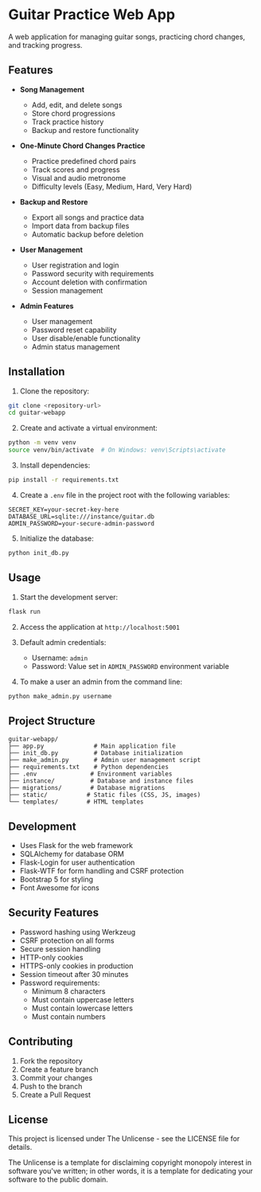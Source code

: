 # Guitar Practice Web App

A web application for managing guitar songs, practicing chord changes, and tracking progress.

## Features

- **Song Management**
  - Add, edit, and delete songs
  - Store chord progressions
  - Track practice history
  - Backup and restore functionality

- **One-Minute Chord Changes Practice**
  - Practice predefined chord pairs
  - Track scores and progress
  - Visual and audio metronome
  - Difficulty levels (Easy, Medium, Hard, Very Hard)

- **Backup and Restore**
  - Export all songs and practice data
  - Import data from backup files
  - Automatic backup before deletion

- **User Management**
  - User registration and login
  - Password security with requirements
  - Account deletion with confirmation
  - Session management

- **Admin Features**
  - User management
  - Password reset capability
  - User disable/enable functionality
  - Admin status management

## Installation

1. Clone the repository:
```bash
git clone <repository-url>
cd guitar-webapp
```

2. Create and activate a virtual environment:
```bash
python -m venv venv
source venv/bin/activate  # On Windows: venv\Scripts\activate
```

3. Install dependencies:
```bash
pip install -r requirements.txt
```

4. Create a `.env` file in the project root with the following variables:
```env
SECRET_KEY=your-secret-key-here
DATABASE_URL=sqlite:///instance/guitar.db
ADMIN_PASSWORD=your-secure-admin-password
```

5. Initialize the database:
```bash
python init_db.py
```

## Usage

1. Start the development server:
```bash
flask run
```

2. Access the application at `http://localhost:5001`

3. Default admin credentials:
   - Username: `admin`
   - Password: Value set in `ADMIN_PASSWORD` environment variable

4. To make a user an admin from the command line:
```bash
python make_admin.py username
```

## Project Structure

```
guitar-webapp/
├── app.py              # Main application file
├── init_db.py          # Database initialization
├── make_admin.py       # Admin user management script
├── requirements.txt    # Python dependencies
├── .env               # Environment variables
├── instance/          # Database and instance files
├── migrations/        # Database migrations
├── static/           # Static files (CSS, JS, images)
└── templates/        # HTML templates
```

## Development

- Uses Flask for the web framework
- SQLAlchemy for database ORM
- Flask-Login for user authentication
- Flask-WTF for form handling and CSRF protection
- Bootstrap 5 for styling
- Font Awesome for icons

## Security Features

- Password hashing using Werkzeug
- CSRF protection on all forms
- Secure session handling
- HTTP-only cookies
- HTTPS-only cookies in production
- Session timeout after 30 minutes
- Password requirements:
  - Minimum 8 characters
  - Must contain uppercase letters
  - Must contain lowercase letters
  - Must contain numbers

## Contributing

1. Fork the repository
2. Create a feature branch
3. Commit your changes
4. Push to the branch
5. Create a Pull Request

## License

This project is licensed under The Unlicense - see the LICENSE file for details.

The Unlicense is a template for disclaiming copyright monopoly interest in software you've written; in other words, it is a template for dedicating your software to the public domain. 